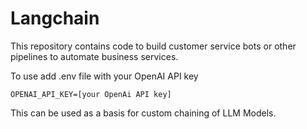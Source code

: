 # Langchain

This repository contains code to build customer service bots or other pipelines to automate business services.

To use add .env file with your OpenAI API key 

``
  OPENAI_API_KEY=[your OpenAi API key]
``

This can be used as a basis for custom chaining of LLM Models.

